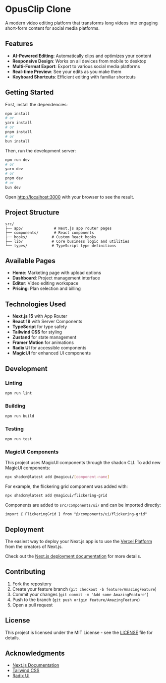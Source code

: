 # OpusClip Clone

A modern video editing platform that transforms long videos into engaging short-form content for social media platforms.

## Features

- **AI-Powered Editing**: Automatically clips and optimizes your content
- **Responsive Design**: Works on all devices from mobile to desktop
- **Multi-Format Export**: Export to various social media platforms
- **Real-time Preview**: See your edits as you make them
- **Keyboard Shortcuts**: Efficient editing with familiar shortcuts

## Getting Started

First, install the dependencies:

```bash
npm install
# or
yarn install
# or
pnpm install
# or
bun install
```

Then, run the development server:

```bash
npm run dev
# or
yarn dev
# or
pnpm dev
# or
bun dev
```

Open [http://localhost:3000](http://localhost:3000) with your browser to see the result.

## Project Structure

```
src/
├── app/              # Next.js app router pages
├── components/       # React components
├── hooks/           # Custom React hooks
├── lib/             # Core business logic and utilities
└── types/           # TypeScript type definitions
```

## Available Pages

- **Home**: Marketing page with upload options
- **Dashboard**: Project management interface
- **Editor**: Video editing workspace
- **Pricing**: Plan selection and billing

## Technologies Used

- **Next.js 15** with App Router
- **React 19** with Server Components
- **TypeScript** for type safety
- **Tailwind CSS** for styling
- **Zustand** for state management
- **Framer Motion** for animations
- **Radix UI** for accessible components
- **MagicUI** for enhanced UI components

## Development

### Linting

```bash
npm run lint
```

### Building

```bash
npm run build
```

### Testing

```bash
npm run test
```

### MagicUI Components

This project uses MagicUI components through the shadcn CLI. To add new MagicUI components:

```bash
npx shadcn@latest add @magicui/[component-name]
```

For example, the flickering grid component was added with:
```bash
npx shadcn@latest add @magicui/flickering-grid
```

Components are added to `src/components/ui/` and can be imported directly:
```tsx
import { FlickeringGrid } from "@/components/ui/flickering-grid"
```

## Deployment

The easiest way to deploy your Next.js app is to use the [Vercel Platform](https://vercel.com/new) from the creators of Next.js.

Check out the [Next.js deployment documentation](https://nextjs.org/docs/deployment) for more details.

## Contributing

1. Fork the repository
2. Create your feature branch (`git checkout -b feature/AmazingFeature`)
3. Commit your changes (`git commit -m 'Add some AmazingFeature'`)
4. Push to the branch (`git push origin feature/AmazingFeature`)
5. Open a pull request

## License

This project is licensed under the MIT License - see the [LICENSE](LICENSE) file for details.

## Acknowledgments

- [Next.js Documentation](https://nextjs.org/docs)
- [Tailwind CSS](https://tailwindcss.com)
- [Radix UI](https://www.radix-ui.com)